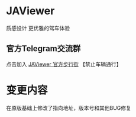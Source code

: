 # JAViewer
质感设计 更优雅的驾车体验
## 官方Telegram交流群
点击加入 [JAViewer 官方步行街](https://t.me/joinchat/Bp7eL0ehwp4WI-GxWxitQg) 【禁止车辆通行】
# 变更内容
在原版基础上修改了指向地址，版本号和其他BUG修复
